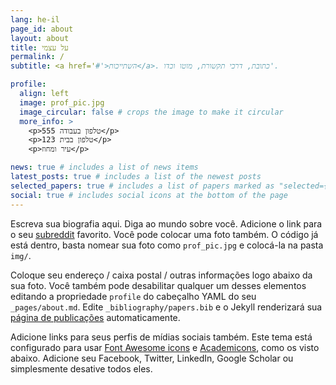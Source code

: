 ```yaml
---
lang: he-il
page_id: about
layout: about
title: על עצמי
permalink: /
subtitle: <a href='#'>השתייכות</a>. כתובת, דרכי תקשורת, מוטו וכדו'.

profile:
  align: left
  image: prof_pic.jpg
  image_circular: false # crops the image to make it circular
  more_info: >
    <p>555 טלפון בעבודה</p>
    <p>123 טלפון בבית</p>
    <p>עיר ומחוז</p>

news: true # includes a list of news items
latest_posts: true # includes a list of the newest posts
selected_papers: true # includes a list of papers marked as "selected={true}"
social: true # includes social icons at the bottom of the page
---
```


Escreva sua biografia aqui. Diga ao mundo sobre você. Adicione o link para o seu [subreddit](http://reddit.com) favorito. Você pode colocar uma foto também. O código já está dentro, basta nomear sua foto como `prof_pic.jpg` e colocá-la na pasta `img/`.

Coloque seu endereço / caixa postal / outras informações logo abaixo da sua foto. Você também pode desabilitar qualquer um desses elementos editando a propriedade `profile` do cabeçalho YAML do seu `_pages/about.md`. Edite `_bibliography/papers.bib` e o Jekyll renderizará sua [página de publicações](/multi-language-al-folio/publications/) automaticamente.

Adicione links para seus perfis de mídias sociais também. Este tema está configurado para usar [Font Awesome icons](https://fontawesome.com/) e [Academicons](https://jpswalsh.github.io/academicons/), como os visto abaixo. Adicione seu Facebook, Twitter, LinkedIn, Google Scholar ou simplesmente desative todos eles.
